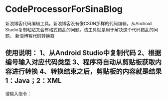 # CodeProcessorForSinaBlog
新浪博客代码编辑工具。新浪博客没有像CSDN那样的代码编辑，从Android Studio复制粘贴又会有格式错乱的问题。该工具就是用于解决这个代码错乱的问题。
新浪博客代码转换器

使用说明：
1、从Android Studio中复制代码
2、根据编号输入对应代码类型
3、程序将自动从剪贴板获取内容进行转换
4、转换结束之后，剪贴板的内容就是结果
1：Java；2：XML
--------------------------------------------
请输入指令：
